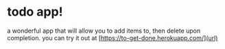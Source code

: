 # todo app! 
a wonderful app that will allow you to add items to, then delete upon completion.
you can try it out at [https://to-get-done.herokuapp.com/](url)
